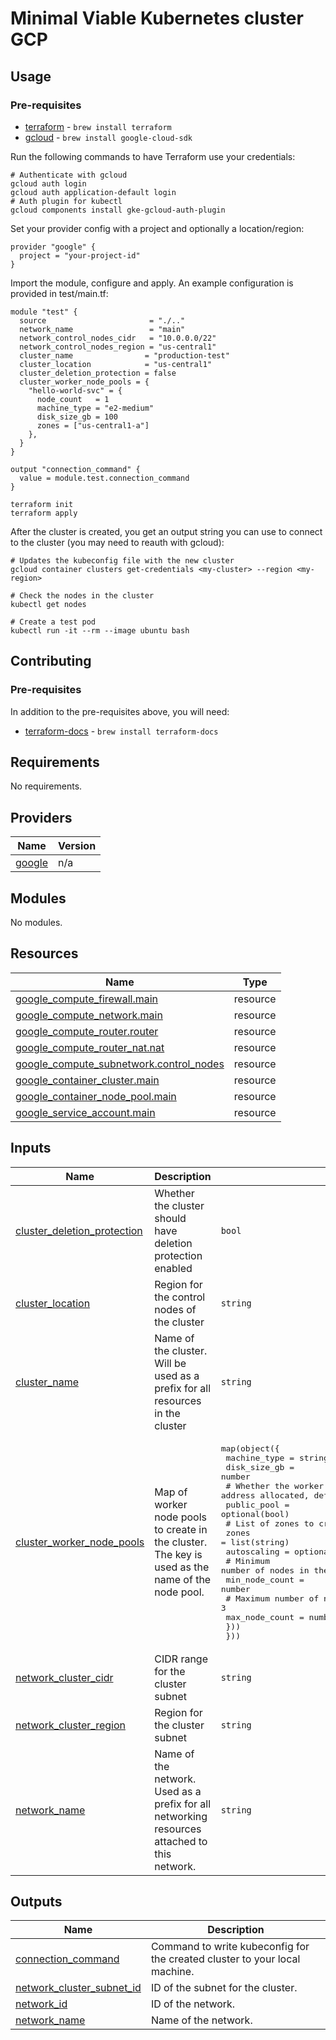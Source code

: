 <!-- BEGIN_TF_DOCS -->
# Minimal Viable Kubernetes cluster GCP

## Usage

### Pre-requisites
- [terraform](https://github.com/hashicorp/terraform) - `brew install terraform`
- [gcloud](https://cloud.google.com/sdk/docs/install) - `brew install google-cloud-sdk`

Run the following commands to have Terraform use your credentials:

```shell
# Authenticate with gcloud
gcloud auth login
gcloud auth application-default login
# Auth plugin for kubectl
gcloud components install gke-gcloud-auth-plugin
```

Set your provider config with a project and optionally a location/region:

```hcl
provider "google" {
  project = "your-project-id"
}
```

Import the module, configure and apply. An example configuration is provided in test/main.tf:

```hcl
module "test" {
  source                       = "./.."
  network_name                 = "main"
  network_control_nodes_cidr   = "10.0.0.0/22"
  network_control_nodes_region = "us-central1"
  cluster_name                = "production-test"
  cluster_location            = "us-central1"
  cluster_deletion_protection = false
  cluster_worker_node_pools = {
    "hello-world-svc" = {
      node_count   = 1
      machine_type = "e2-medium"
      disk_size_gb = 100
      zones = ["us-central1-a"]
    },
  }
}

output "connection_command" {
  value = module.test.connection_command
}
```

```shell
terraform init
terraform apply
```

After the cluster is created, you get an output string you can use to connect to the cluster (you may need to reauth with gcloud):

```shell
# Updates the kubeconfig file with the new cluster
gcloud container clusters get-credentials <my-cluster> --region <my-region>

# Check the nodes in the cluster
kubectl get nodes

# Create a test pod
kubectl run -it --rm --image ubuntu bash
```

## Contributing

### Pre-requisites
In addition to the pre-requisites above, you will need:
 - [terraform-docs](https://terraform-docs.io/user-guide/introduction/) - `brew install terraform-docs`

## Requirements

No requirements.

## Providers

| Name | Version |
|------|---------|
| <a name="provider_google"></a> [google](#provider\_google) | n/a |

## Modules

No modules.

## Resources

| Name | Type |
|------|------|
| [google_compute_firewall.main](https://registry.terraform.io/providers/hashicorp/google/latest/docs/resources/compute_firewall) | resource |
| [google_compute_network.main](https://registry.terraform.io/providers/hashicorp/google/latest/docs/resources/compute_network) | resource |
| [google_compute_router.router](https://registry.terraform.io/providers/hashicorp/google/latest/docs/resources/compute_router) | resource |
| [google_compute_router_nat.nat](https://registry.terraform.io/providers/hashicorp/google/latest/docs/resources/compute_router_nat) | resource |
| [google_compute_subnetwork.control_nodes](https://registry.terraform.io/providers/hashicorp/google/latest/docs/resources/compute_subnetwork) | resource |
| [google_container_cluster.main](https://registry.terraform.io/providers/hashicorp/google/latest/docs/resources/container_cluster) | resource |
| [google_container_node_pool.main](https://registry.terraform.io/providers/hashicorp/google/latest/docs/resources/container_node_pool) | resource |
| [google_service_account.main](https://registry.terraform.io/providers/hashicorp/google/latest/docs/resources/service_account) | resource |

## Inputs

| Name | Description | Type | Default | Required |
|------|-------------|------|---------|:--------:|
| <a name="input_cluster_deletion_protection"></a> [cluster\_deletion\_protection](#input\_cluster\_deletion\_protection) | Whether the cluster should have deletion protection enabled | `bool` | `false` | no |
| <a name="input_cluster_location"></a> [cluster\_location](#input\_cluster\_location) | Region for the control nodes of the cluster | `string` | n/a | yes |
| <a name="input_cluster_name"></a> [cluster\_name](#input\_cluster\_name) | Name of the cluster. Will be used as a prefix for all resources in the cluster | `string` | n/a | yes |
| <a name="input_cluster_worker_node_pools"></a> [cluster\_worker\_node\_pools](#input\_cluster\_worker\_node\_pools) | Map of worker node pools to create in the cluster. The key is used as the name of the node pool. | <pre>map(object({<br/>    machine_type = string<br/>    disk_size_gb = number<br/>    # Whether the worker node pool should have an external IP address allocated, defaults to false<br/>    public_pool = optional(bool)<br/>    # List of zones to create worker nodes in<br/>    zones = list(string)<br/>    autoscaling = optional(object({<br/>      # Minimum number of nodes in the node pool. Defaults to 1<br/>      min_node_count = number<br/>      # Maximum number of nodes in the node pool. Defaults to 3<br/>      max_node_count = number<br/>    }))<br/>  }))</pre> | n/a | yes |
| <a name="input_network_cluster_cidr"></a> [network\_cluster\_cidr](#input\_network\_cluster\_cidr) | CIDR range for the cluster subnet | `string` | n/a | yes |
| <a name="input_network_cluster_region"></a> [network\_cluster\_region](#input\_network\_cluster\_region) | Region for the cluster subnet | `string` | n/a | yes |
| <a name="input_network_name"></a> [network\_name](#input\_network\_name) | Name of the network. Used as a prefix for all networking resources attached to this network. | `string` | n/a | yes |

## Outputs

| Name | Description |
|------|-------------|
| <a name="output_connection_command"></a> [connection\_command](#output\_connection\_command) | Command to write kubeconfig for the created cluster to your local machine. |
| <a name="output_network_cluster_subnet_id"></a> [network\_cluster\_subnet\_id](#output\_network\_cluster\_subnet\_id) | ID of the subnet for the cluster. |
| <a name="output_network_id"></a> [network\_id](#output\_network\_id) | ID of the network. |
| <a name="output_network_name"></a> [network\_name](#output\_network\_name) | Name of the network. |
<!-- END_TF_DOCS -->